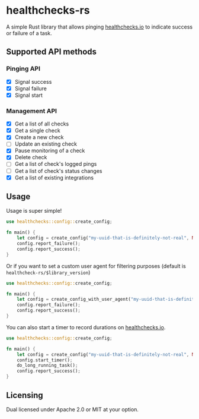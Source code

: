 # healthchecks-rs

A simple Rust library that allows pinging [healthchecks.io](https://healthchecks.io/) to indicate success or failure of a task.

## Supported API methods

### Pinging API

- [x] Signal success
- [x] Signal failure
- [x] Signal start

### Management API

- [x] Get a list of all checks
- [x] Get a single check
- [x] Create a new check
- [ ] Update an existing check
- [x] Pause monitoring of a check
- [x] Delete check
- [ ] Get a list of check's logged pings
- [ ] Get a list of check's status changes
- [x] Get a list of existing integrations

## Usage

Usage is super simple!

```rust
use healthchecks::config::create_config;

fn main() {
    let config = create_config("my-uuid-that-is-definitely-not-real", None);
    config.report_failure();
    config.report_success();
}
```

Or if you want to set a custom user agent for filtering purposes (default is `healthcheck-rs/$library_version`)

```rust
use healthchecks::config::create_config;

fn main() {
    let config = create_config_with_user_agent("my-uuid-that-is-definitely-not-real", Some(String::from("very-fancy-useragent")));
    config.report_failure();
    config.report_success();
}

```

You can also start a timer to record durations on [healthchecks.io](https://healthchecks.io/).

```rust
use healthchecks::config::create_config;

fn main() {
    let config = create_config("my-uuid-that-is-definitely-not-real", None);
    config.start_timer();
    do_long_running_task();
    config.report_success();
}

```

## Licensing

Dual licensed under Apache 2.0 or MIT at your option.

